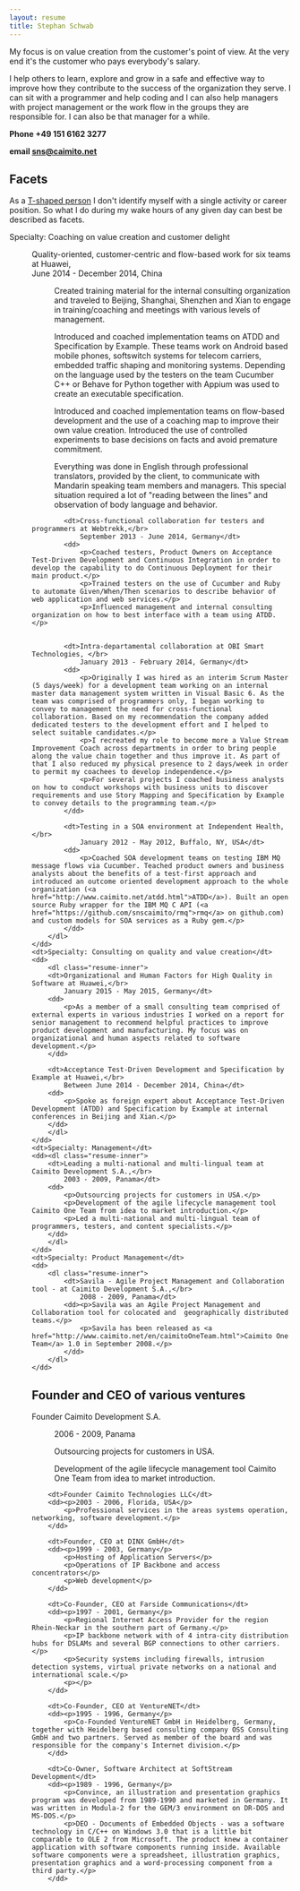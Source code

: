 ```yaml
---
layout: resume
title: Stephan Schwab
---
```

My focus is on value creation from the customer's point of view. At the very end it's the customer who pays everybody's salary.

I help others to learn, explore and grow in a safe and effective way to improve how they contribute to the success of the organization they serve. I can sit with a programmer and help coding and I can also help managers with project management or the work flow in the groups they are responsible for. I can also be that manager for a while.

**Phone +49 151 6162 3277**

**email sns@caimito.net**

## Facets
As a [T-shaped person](http://en.wikipedia.org/wiki/T-shaped_skills) I don't identify myself with a single activity or career position. So what I do during my wake hours of any given day can best be described as facets.

<dl class="resume">
	<dt>Specialty: Coaching on value creation and customer delight</dt>
	<dd>
		<dl class="resume-inner">
			<dt>Quality-oriented, customer-centric and flow-based work for six teams at Huawei,</br>
				June 2014 - December 2014, China</dt>
			<dd>
				<p>Created training material for the internal consulting organization and traveled to Beijing, Shanghai, Shenzhen and Xian to engage in training/coaching and meetings with various levels of management.</p>
				<p>Introduced and coached implementation teams on ATDD and Specification by Example. These teams work on Android based mobile phones, softswitch systems for telecom carriers, embedded traffic shaping and monitoring systems. Depending on the language used by the testers on the team Cucumber C++ or Behave for Python together with Appium was used to create an executable specification.</p>
				<p>Introduced and coached implementation teams on flow-based development and the use of a coaching map to improve their own value creation. Introduced the use of controlled experiments to base decisions on facts and avoid premature commitment.</p>
				<p>Everything was done in English through professional translators, provided by the client, to communicate with Mandarin speaking team members and managers. This special situation required a lot of "reading between the lines" and observation of body language and behavior.</p>
			</dd>

			<dt>Cross-functional collaboration for testers and programmers at Webtrekk,</br>
				September 2013 - June 2014, Germany</dt>
			<dd>
				<p>Coached testers, Product Owners on Acceptance Test-Driven Development and Continuous Integration in order to develop the capability to do Continuous Deployment for their main product.</p>
				<p>Trained testers on the use of Cucumber and Ruby to automate Given/When/Then scenarios to describe behavior of web application and web services.</p>
				<p>Influenced management and internal consulting organization on how to best interface with a team using ATDD.</p>


			<dt>Intra-departamental collaboration at OBI Smart Technologies, </br>
				January 2013 - February 2014, Germany</dt>
			<dd>
				<p>Originally I was hired as an interim Scrum Master (5 days/week) for a development team working on an internal master data management system written in Visual Basic 6. As the team was comprised of programmers only, I began working to convey to management the need for cross-functional collaboration. Based on my recommendation the company added dedicated testers to the development effort and I helped to select suitable candidates.</p>
				<p>I recreated my role to become more a Value Stream Improvement Coach across departments in order to bring people along the value chain together and thus improve it. As part of that I also reduced my physical presence to 2 days/week in order to permit my coachees to develop independence.</p>
				<p>For several projects I coached business analysts on how to conduct workshops with business units to discover requirements and use Story Mapping and Specification by Example to convey details to the programming team.</p>
			</dd>

			<dt>Testing in a SOA environment at Independent Health, </br>
				January 2012 - May 2012, Buffalo, NY, USA</dt>
			<dd>
				<p>Coached SOA development teams on testing IBM MQ message flows via Cucumber. Teached product owners and business analysts about the benefits of a test-first approach and introduced an outcome oriented development approach to the whole organization (<a href="http://www.caimito.net/atdd.html">ATDD</a>). Built an open source Ruby wrapper for the IBM MQ C API (<a href="https://github.com/snscaimito/rmq">rmq</a> on github.com) and custom models for SOA services as a Ruby gem.</p>
			</dd>
		</dl>
	</dd>
	<dt>Specialty: Consulting on quality and value creation</dt>
	<dd>
		<dl class="resume-inner">
		<dt>Organizational and Human Factors for High Quality in Software at Huawei,</br>
			January 2015 - May 2015, Germany</dt>
		<dd>
			<p>As a member of a small consulting team comprised of external experts in various industries I worked on a report for senior management to recommend helpful practices to improve product development and manufacturing. My focus was on organizational and human aspects related to software development.</p>
		</dd>

		<dt>Acceptance Test-Driven Development and Specification by Example at Huawei,</br>
			Between June 2014 - December 2014, China</dt>
		<dd>
			<p>Spoke as foreign expert about Acceptance Test-Driven Development (ATDD) and Specification by Example at internal conferences in Beijing and Xian.</p>
		</dd>
		</dl>
	</dd>
	<dt>Specialty: Management</dt>
	<dd><dl class="resume-inner">
		<dt>Leading a multi-national and multi-lingual team at Caimito Development S.A.,</br> 
			2003 - 2009, Panama</dt>
		<dd>
			<p>Outsourcing projects for customers in USA.</p>
			<p>Development of the agile lifecycle management tool Caimito One Team from idea to market introduction.</p>
			<p>Led a multi-national and multi-lingual team of programmers, testers, and content specialists.</p>
		</dd>
		</dl>
	</dd>
	<dt>Specialty: Product Management</dt>
	<dd>
		<dl class="resume-inner">
			<dt>Savila - Agile Project Management and Collaboration tool - at Caimito Development S.A.,</br> 
				2008 - 2009, Panama</dt>
			<dd><p>Savila was an Agile Project Management and Collaboration tool for colocated and	geographically distributed teams.</p>
				<p>Savila has been released as <a href="http://www.caimito.net/en/caimitoOneTeam.html">Caimito One Team</a> 1.0 in September 2008.</p>
			</dd>
		</dl>
	</dd>
</dl>

## Founder and CEO of various ventures
<dl class="resume">
		<dt>Founder Caimito Development S.A.</dt>
		<dd><p>2006 - 2009, Panama</p>
			<p>Outsourcing projects for customers in USA.</p>
			<p>Development of the agile lifecycle management tool Caimito One Team from idea to market introduction.</p>
		</dd>

		<dt>Founder Caimito Technologies LLC</dt>
		<dd><p>2003 - 2006, Florida, USA</p>
			<p>Professional services in the areas systems operation, networking, software development.</p>
		</dd>
	
		<dt>Founder, CEO at DINX GmbH</dt>
		<dd><p>1999 - 2003, Germany</p>
			<p>Hosting of Application Servers</p>
			<p>Operations of IP Backbone and access concentrators</p>
			<p>Web development</p>
		</dd>

		<dt>Co-Founder, CEO at Farside Communications</dt>
		<dd><p>1997 - 2001, Germany</p>
			<p>Regional Internet Access Provider for the region Rhein-Neckar in the southern part of Germany.</p>
			<p>IP backbone network with of 4 intra-city distribution hubs for DSLAMs and several BGP connections to other carriers.</p>
			<p>Security systems including firewalls, intrusion detection systems, virtual private networks on a national and international scale.</p>
			<p></p>
		</dd>

		<dt>Co-Founder, CEO at VentureNET</dt>
		<dd><p>1995 - 1996, Germany</p>
			<p>Co-Founded VentureNET GmbH in Heidelberg, Germany, together with Heidelberg based consulting company OSS Consulting GmbH and two partners. Served as member of the board and was responsible for the company's Internet division.</p>
		</dd>

		<dt>Co-Owner, Software Architect at SoftStream Development</dt>
		<dd><p>1989 - 1996, Germany</p>
			<p>Convince, an illustration and presentation graphics program was developed from 1989-1990 and marketed in Germany. It was written in Modula-2 for the GEM/3 environment on DR-DOS and MS-DOS.</p>
			<p>DEO - Documents of Embedded Objects - was a software technology in C/C++ on Windows 3.0 that is a little bit comparable to OLE 2 from Microsoft. The product knew a container application with software components running inside. Available software components were a spreadsheet, illustration graphics, presentation graphics and a word-processing component from a third party.</p>
		</dd>
</dl>
